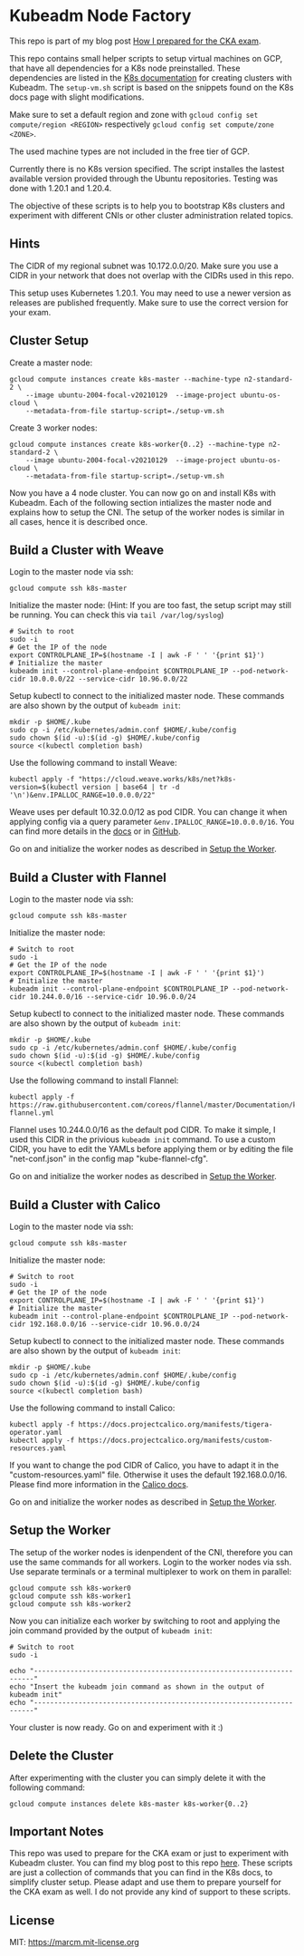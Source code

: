 # Kubeadm Node Factory

This repo is part of my blog post  [How I prepared for the CKA exam](https://acloudjourney.io/blog/how-i-prepared-for-the-cka-exam). 

This repo contains small helper scripts to setup virtual machines on GCP, that have all dependencies for a K8s node preinstalled. These dependencies are listed in the [K8s documentation](https://kubernetes.io/docs/setup/production-environment/tools/kubeadm/install-kubeadm/) for creating clusters with Kubeadm. The `setup-vm.sh` script is based on the snippets found on the K8s docs page with slight modifications.

Make sure to set a default region and zone with `gcloud config set compute/region <REGION>` respectively `gcloud config set compute/zone <ZONE>`.

The used machine types are not included in the free tier of GCP.

Currently there is no K8s version specified. The script installes the lastest available version provided through the Ubuntu repositories. Testing was done with 1.20.1 and 1.20.4.

The objective of these scripts is to help you to bootstrap K8s clusters and experiment with different CNIs or other cluster administration related topics.

## Hints

The CIDR of my regional subnet was 10.172.0.0/20. Make sure you use a CIDR in your network that does not overlap with the CIDRs used in this repo.

This setup uses Kubernetes 1.20.1. You may need to use a newer version as releases are published frequently. Make sure to use the correct version for your exam.

## Cluster Setup

Create a master node:

```
gcloud compute instances create k8s-master --machine-type n2-standard-2 \
    --image ubuntu-2004-focal-v20210129  --image-project ubuntu-os-cloud \
    --metadata-from-file startup-script=./setup-vm.sh
```

Create 3 worker nodes:

```
gcloud compute instances create k8s-worker{0..2} --machine-type n2-standard-2 \
    --image ubuntu-2004-focal-v20210129  --image-project ubuntu-os-cloud \
    --metadata-from-file startup-script=./setup-vm.sh
```

Now you have a 4 node cluster. You can now go on and install K8s with Kubeadm. Each of the following section intializes the master node and explains how to setup the CNI. The setup of the worker nodes is similar in all cases, hence it is described once.

## Build a Cluster with Weave

Login to the master node via ssh:

```
gcloud compute ssh k8s-master
```

Initialize the master node:
(Hint: If you are too fast, the setup script may still be running. You can check this via `tail /var/log/syslog`)

```
# Switch to root
sudo -i
# Get the IP of the node
export CONTROLPLANE_IP=$(hostname -I | awk -F ' ' '{print $1}')
# Initialize the master
kubeadm init --control-plane-endpoint $CONTROLPLANE_IP --pod-network-cidr 10.0.0.0/22 --service-cidr 10.96.0.0/22
```

Setup kubectl to connect to the initialized master node. These commands are also shown by the output of `kubeadm init`:

```
mkdir -p $HOME/.kube
sudo cp -i /etc/kubernetes/admin.conf $HOME/.kube/config
sudo chown $(id -u):$(id -g) $HOME/.kube/config
source <(kubectl completion bash)
```

Use the following command to install Weave:

```
kubectl apply -f "https://cloud.weave.works/k8s/net?k8s-version=$(kubectl version | base64 | tr -d '\n')&env.IPALLOC_RANGE=10.0.0.0/22"
```

Weave uses per default 10.32.0.0/12 as pod CIDR. You can change it when applying config via a query parameter `&env.IPALLOC_RANGE=10.0.0.0/16`. You can find more details in the [docs](https://www.weave.works/docs/net/latest/kubernetes/kube-addon/) or in [GitHub](https://github.com/weaveworks/weave/issues/2736).

Go on and initialize the worker nodes as described in [Setup the Worker](#Setup-the-Worker "Goto etup-the-Worker").

## Build a Cluster with Flannel

Login to the master node via ssh:
```
gcloud compute ssh k8s-master
```

Initialize the master node:
```
# Switch to root
sudo -i
# Get the IP of the node
export CONTROLPLANE_IP=$(hostname -I | awk -F ' ' '{print $1}')
# Initialize the master
kubeadm init --control-plane-endpoint $CONTROLPLANE_IP --pod-network-cidr 10.244.0.0/16 --service-cidr 10.96.0.0/24
```

Setup kubectl to connect to the initialized master node. These commands are also shown by the output of `kubeadm init`:

```
mkdir -p $HOME/.kube
sudo cp -i /etc/kubernetes/admin.conf $HOME/.kube/config
sudo chown $(id -u):$(id -g) $HOME/.kube/config
source <(kubectl completion bash)
```

Use the following command to install Flannel:

```
kubectl apply -f https://raw.githubusercontent.com/coreos/flannel/master/Documentation/kube-flannel.yml
```

Flannel uses 10.244.0.0/16 as the default pod CIDR. To make it simple, I used this CIDR in the privious `kubeadm init` command. To use a custom CIDR, you have to edit the YAMLs before applying them or by editing the file "net-conf.json" in the config map "kube-flannel-cfg".

Go on and initialize the worker nodes as described in [Setup the Worker](#Setup-the-Worker "Goto etup-the-Worker").

## Build a Cluster with Calico

Login to the master node via ssh:
```
gcloud compute ssh k8s-master
```

Initialize the master node:
```
# Switch to root
sudo -i
# Get the IP of the node
export CONTROLPLANE_IP=$(hostname -I | awk -F ' ' '{print $1}')
# Initialize the master
kubeadm init --control-plane-endpoint $CONTROLPLANE_IP --pod-network-cidr 192.168.0.0/16 --service-cidr 10.96.0.0/24
```

Setup kubectl to connect to the initialized master node. These commands are also shown by the output of `kubeadm init`:

```
mkdir -p $HOME/.kube
sudo cp -i /etc/kubernetes/admin.conf $HOME/.kube/config
sudo chown $(id -u):$(id -g) $HOME/.kube/config
source <(kubectl completion bash)
```

Use the following command to install Calico:

```
kubectl apply -f https://docs.projectcalico.org/manifests/tigera-operator.yaml
kubectl apply -f https://docs.projectcalico.org/manifests/custom-resources.yaml
```

If you want to change the pod CIDR of Calico, you have to adapt it in the "custom-resources.yaml" file. Otherwise it uses the default 192.168.0.0/16. Please find more information in the [Calico docs](https://docs.projectcalico.org/getting-started/kubernetes/quickstart).

Go on and initialize the worker nodes as described in [Setup the Worker](#Setup-the-Worker "Goto etup-the-Worker").

## Setup the Worker

The setup of the worker nodes is idenpendent of the CNI, therefore you can use the same commands for all workers. Login to the worker nodes via ssh. Use separate terminals or a terminal multiplexer to work on them in parallel:

```
gcloud compute ssh k8s-worker0
gcloud compute ssh k8s-worker1
gcloud compute ssh k8s-worker2
```

Now you can initialize each worker by switching to root and applying the join command provided by the output of `kubeadm init`:

```
# Switch to root
sudo -i

echo "----------------------------------------------------------------------"
echo "Insert the kubeadm join command as shown in the output of kubeadm init"
echo "----------------------------------------------------------------------"
```

Your cluster is now ready. Go on and experiment with it :) 

## Delete the Cluster

After experimenting with the cluster you can simply delete it with the following command:
```
gcloud compute instances delete k8s-master k8s-worker{0..2}
```

## Important Notes

This repo was used to prepare for the CKA exam or just to experiment with Kubeadm cluster. You can find my blog post to this repo [here](https://acloudjourney.io/blog/how-i-prepared-for-the-cka-exam). These scripts are just a collection of commands that you can find in the K8s docs, to simplify cluster setup. Please adapt and use them to prepare yourself for the CKA exam as well. I do not provide any kind of support to these scripts.

## License

MIT: https://marcm.mit-license.org
